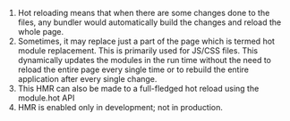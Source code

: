 1. Hot reloading means that when there are some changes done to the files, any bundler would automatically build the changes and reload the whole page. 
2. Sometimes, it may replace just a part of the page which is termed hot module replacement. This is primarily used for JS/CSS files. This dynamically updates the modules in the run time without the need to reload the entire page every single time or to rebuild the entire application after every single change. 
3. This HMR can also be made to a full-fledged hot reload using the module.hot API
4. HMR is enabled only in development; not in production.